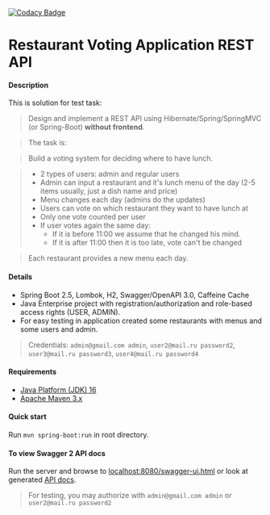 [![Codacy Badge](https://app.codacy.com/project/badge/Grade/c585a6a546ec4ee6b4551b7cd1ab4b65)](https://www.codacy.com/gh/albabich/grad_boot/dashboard?utm_source=github.com&amp;utm_medium=referral&amp;utm_content=albabich/grad_boot&amp;utm_campaign=Badge_Grade)

Restaurant Voting Application REST API
===============================

#### Description

 This is solution for test task:
  
> Design and implement a REST API using Hibernate/Spring/SpringMVC (or Spring-Boot) **without frontend**.

>The task is:

>Build a voting system for deciding where to have lunch.

>* 2 types of users: admin and regular users
>* Admin can input a restaurant and it's lunch menu of the day (2-5 items usually, just a dish name and price)
>* Menu changes each day (admins do the updates)
>* Users can vote on which restaurant they want to have lunch at
>* Only one vote counted per user
>* If user votes again the same day:
>    - If it is before 11:00 we assume that he changed his mind.
>    - If it is after 11:00 then it is too late, vote can't be changed

>Each restaurant provides a new menu each day.


#### Details
- Spring Boot 2.5, Lombok, H2, Swagger/OpenAPI 3.0, Caffeine Cache
- Java Enterprise project with registration/authorization and role-based access rights (USER, ADMIN).
-  For easy testing in application created some restaurants with menus and some users and admin.
>  Credentials: `admin@gmail.com admin`, `user2@mail.ru password2`, `user3@mail.ru password3`, `user4@mail.ru password4`


#### Requirements
- [Java Platform (JDK) 16](http://www.oracle.com/technetwork/java/javase/downloads/index.html)
- [Apache Maven 3.x](http://maven.apache.org/)

#### Quick start
Run `mvn spring-boot:run` in root directory.

#### To view Swagger 2 API docs

Run the server and browse to [localhost:8080/swagger-ui.html](http://localhost:8080/swagger-ui.html)
 or  look at generated [API docs](https://github.com/albabich/grad_boot/blob/master/REST%20API.json).
> For testing, you may authorize with `admin@gmail.com admin` or `user2@mail.ru password2`
